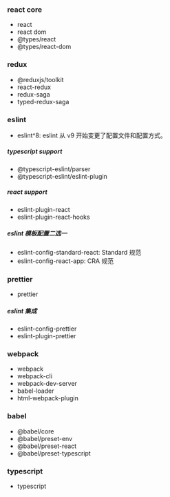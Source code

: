 ### react core

- react
- react dom
- @types/react
- @types/react-dom

### redux

- @reduxjs/toolkit
- react-redux
- redux-saga
- typed-redux-saga

### eslint

- eslint^8: eslint 从 v9 开始变更了配置文件和配置方式。

##### typescript support

- @typescript-eslint/parser
- @typescript-eslint/eslint-plugin

##### react support

- eslint-plugin-react
- eslint-plugin-react-hooks

##### eslint 模板配置二选一

- eslint-config-standard-react: Standard 规范
- eslint-config-react-app: CRA 规范

### prettier

- prettier

##### eslint 集成

- eslint-config-prettier
- eslint-plugin-prettier

### webpack

- webpack
- webpack-cli
- webpack-dev-server
- babel-loader
- html-webpack-plugin

### babel

- @babel/core
- @babel/preset-env
- @babel/preset-react
- @babel/preset-typescript

### typescript

- typescript
